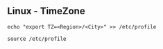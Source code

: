 ## Linux - TimeZone
```
echo "export TZ=<Region>/<City>" >> /etc/profile
```

```
source /etc/profile
```
